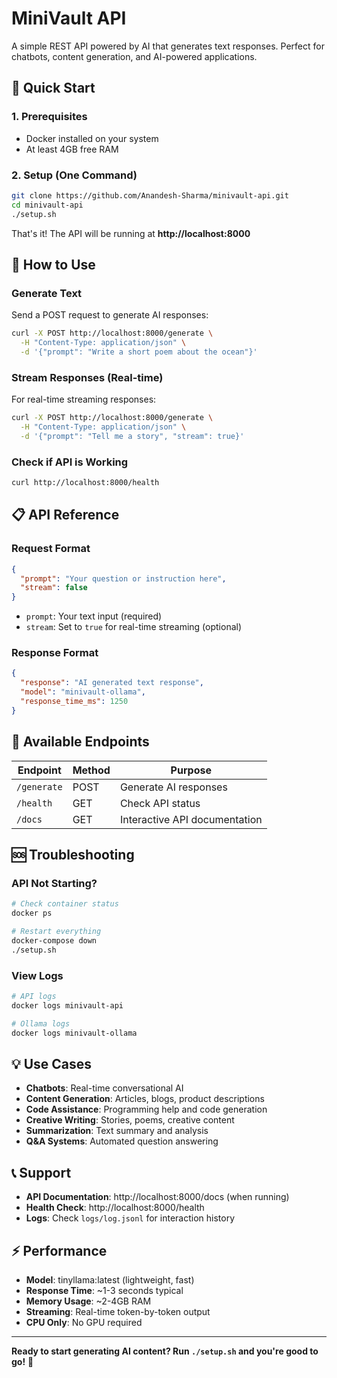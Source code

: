 # MiniVault API

A simple REST API powered by AI that generates text responses. Perfect for chatbots, content generation, and AI-powered applications.

## 🚀 Quick Start

### 1. Prerequisites
- Docker installed on your system
- At least 4GB free RAM

### 2. Setup (One Command)
```bash
git clone https://github.com/Anandesh-Sharma/minivault-api.git
cd minivault-api
./setup.sh
```

That's it! The API will be running at **http://localhost:8000**

## 🎯 How to Use

### Generate Text
Send a POST request to generate AI responses:

```bash
curl -X POST http://localhost:8000/generate \
  -H "Content-Type: application/json" \
  -d '{"prompt": "Write a short poem about the ocean"}'
```

### Stream Responses (Real-time)
For real-time streaming responses:

```bash
curl -X POST http://localhost:8000/generate \
  -H "Content-Type: application/json" \
  -d '{"prompt": "Tell me a story", "stream": true}'
```

### Check if API is Working
```bash
curl http://localhost:8000/health
```

## 📋 API Reference

### Request Format
```json
{
  "prompt": "Your question or instruction here",
  "stream": false
}
```

- `prompt`: Your text input (required)
- `stream`: Set to `true` for real-time streaming (optional)

### Response Format
```json
{
  "response": "AI generated text response",
  "model": "minivault-ollama",
  "response_time_ms": 1250
}
```


## 📍 Available Endpoints

| Endpoint | Method | Purpose |
|----------|--------|---------|
| `/generate` | POST | Generate AI responses |
| `/health` | GET | Check API status |
| `/docs` | GET | Interactive API documentation |

## 🆘 Troubleshooting

### API Not Starting?
```bash
# Check container status
docker ps

# Restart everything
docker-compose down
./setup.sh
```

### View Logs
```bash
# API logs
docker logs minivault-api

# Ollama logs  
docker logs minivault-ollama
```

## 💡 Use Cases

- **Chatbots**: Real-time conversational AI
- **Content Generation**: Articles, blogs, product descriptions
- **Code Assistance**: Programming help and code generation
- **Creative Writing**: Stories, poems, creative content
- **Summarization**: Text summary and analysis
- **Q&A Systems**: Automated question answering

## 📞 Support

- **API Documentation**: http://localhost:8000/docs (when running)
- **Health Check**: http://localhost:8000/health
- **Logs**: Check `logs/log.jsonl` for interaction history

## ⚡ Performance

- **Model**: tinyllama:latest (lightweight, fast)
- **Response Time**: ~1-3 seconds typical
- **Memory Usage**: ~2-4GB RAM
- **Streaming**: Real-time token-by-token output
- **CPU Only**: No GPU required

---

**Ready to start generating AI content? Run `./setup.sh` and you're good to go!** 🚀 